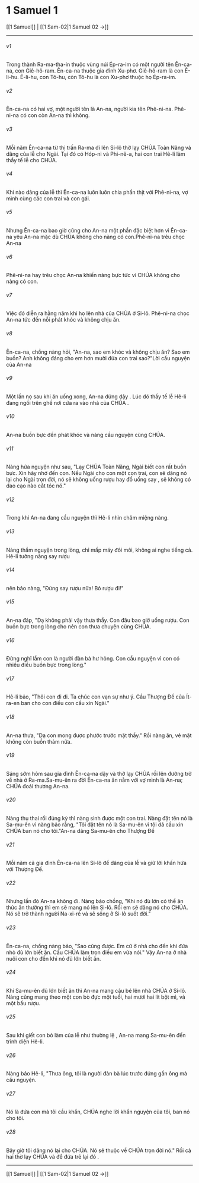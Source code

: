 # 1 Samuel 1

[[1 Samuel]] | [[1 Sam-02|1 Samuel 02 →]]
***



###### v1 
Trong thành Ra-ma-tha-in thuộc vùng núi Ép-ra-im có một người tên Ên-ca-na, con Giê-hô-ram. Ên-ca-na thuộc gia đình Xu-phơ. Giê-hô-ram là con Ê-li-hu. Ê-li-hu, con Tô-hu, còn Tô-hu là con Xu-phơ thuộc họ Ép-ra-im. 

###### v2 
Ên-ca-na có hai vợ, một người tên là An-na, người kia tên Phê-ni-na. Phê-ni-na có con còn An-na thì không. 

###### v3 
Mỗi năm Ên-ca-na từ thị trấn Ra-ma đi lên Si-lô thờ lạy CHÚA Toàn Năng và dâng của lễ cho Ngài. Tại đó có Hóp-ni và Phi-nê-a, hai con trai Hê-li làm thầy tế lễ cho CHÚA. 

###### v4 
Khi nào dâng của lễ thì Ên-ca-na luôn luôn chia phần thịt với Phê-ni-na, vợ mình cùng các con trai và con gái. 

###### v5 
Nhưng Ên-ca-na bao giờ cũng cho An-na một phần đặc biệt hơn vì Ên-ca-na yêu An-na mặc dù CHÚA không cho nàng có con.Phê-ni-na trêu chọc An-na 

###### v6 
Phê-ni-na hay trêu chọc An-na khiến nàng bực tức vì CHÚA không cho nàng có con. 

###### v7 
Việc đó diễn ra hằng năm khi họ lên nhà của CHÚA ở Si-lô. Phê-ni-na chọc An-na tức đến nỗi phát khóc và không chịu ăn. 

###### v8 
Ên-ca-na, chồng nàng hỏi, "An-na, sao em khóc và không chịu ăn? Sao em buồn? Anh không đáng cho em hơn mười đứa con trai sao?"Lời cầu nguyện của An-na 

###### v9 
Một lần nọ sau khi ăn uống xong, An-na đứng dậy . Lúc đó thầy tế lễ Hê-li đang ngồi trên ghế nơi cửa ra vào nhà của CHÚA . 

###### v10 
An-na buồn bực đến phát khóc và nàng cầu nguyện cùng CHÚA. 

###### v11 
Nàng hứa nguyện như sau, "Lạy CHÚA Toàn Năng, Ngài biết con rất buồn bực. Xin hãy nhớ đến con. Nếu Ngài cho con một con trai, con sẽ dâng nó lại cho Ngài trọn đời, nó sẽ không uống rượu hay đồ uống say , sẽ không có dao cạo nào cắt tóc nó." 

###### v12 
Trong khi An-na đang cầu nguyện thì Hê-li nhìn chăm miệng nàng. 

###### v13 
Nàng thầm nguyện trong lòng, chỉ mấp máy đôi môi, không ai nghe tiếng cả. Hê-li tưởng nàng say rượu 

###### v14 
nên bảo nàng, "Đừng say rượu nữa! Bỏ rượu đi!" 

###### v15 
An-na đáp, "Dạ không phải vậy thưa thầy. Con đâu bao giờ uống rượu. Con buồn bực trong lòng cho nên con thưa chuyện cùng CHÚA. 

###### v16 
Đừng nghĩ lầm con là người đàn bà hư hỏng. Con cầu nguyện vì con có nhiều điều buồn bực trong lòng." 

###### v17 
Hê-li bảo, "Thôi con đi đi. Ta chúc con vạn sự như ý. Cầu Thượng Đế của Ít-ra-en ban cho con điều con cầu xin Ngài." 

###### v18 
An-na thưa, "Dạ con mong được phước trước mặt thầy." Rồi nàng ăn, vẻ mặt không còn buồn thảm nữa. 

###### v19 
Sáng sớm hôm sau gia đình Ên-ca-na dậy và thờ lạy CHÚA rồi lên đường trở về nhà ở Ra-ma.Sa-mu-ên ra đời Ên-ca-na ăn nằm với vợ mình là An-na; CHÚA đoái thương An-na. 

###### v20 
Nàng thụ thai rồi đúng kỳ thì nàng sinh được một con trai. Nàng đặt tên nó là Sa-mu-ên vì nàng bảo rằng, "Tôi đặt tên nó là Sa-mu-ên vì tôi dã cầu xin CHÚA ban nó cho tôi."An-na dâng Sa-mu-ên cho Thượng Đế 

###### v21 
Mỗi năm cả gia đình Ên-ca-na lên Si-lô để dâng của lễ và giữ lời khấn hứa với Thượng Đế. 

###### v22 
Nhưng lần đó An-na không đi. Nàng bảo chồng, "Khi nó đủ lớn có thể ăn thức ăn thường thì em sẽ mang nó lên Si-lô. Rồi em sẽ dâng nó cho CHÚA. Nó sẽ trở thành người Na-xi-rê và sẽ sống ở Si-lô suốt đời." 

###### v23 
Ên-ca-na, chồng nàng bảo, "Sao cũng được. Em cứ ở nhà cho đến khi đứa nhỏ đủ lớn biết ăn. Cầu CHÚA làm trọn điều em vừa nói." Vậy An-na ở nhà nuôi con cho đến khi nó đủ lớn biết ăn. 

###### v24 
Khi Sa-mu-ên đủ lớn biết ăn thì An-na mang cậu bé lên nhà CHÚA ở Si-lô. Nàng cũng mang theo một con bò đực một tuổi, hai mươi hai lít bột mì, và một bầu rượu. 

###### v25 
Sau khi giết con bò làm của lễ như thường lệ , An-na mang Sa-mu-ên đến trình diện Hê-li. 

###### v26 
Nàng bảo Hê-li, "Thưa ông, tôi là người đàn bà lúc trước đứng gần ông mà cầu nguyện. 

###### v27 
Nó là đứa con mà tôi cầu khẩn, CHÚA nghe lời khẩn nguyện của tôi, ban nó cho tôi. 

###### v28 
Bây giờ tôi dâng nó lại cho CHÚA. Nó sẽ thuộc về CHÚA trọn đời nó." Rồi cả hai thờ lạy CHÚA và để đứa trẻ lại đó .

***
[[1 Samuel]] | [[1 Sam-02|1 Samuel 02 →]]
